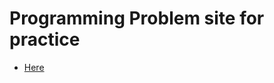 # Programming Problem site for practice

- [Here](https://adriann.github.io/programming_problems.html)
